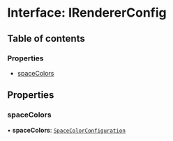 # Interface: IRendererConfig

## Table of contents

### Properties

- [spaceColors](IRendererConfig.md#spacecolors)

## Properties

### spaceColors

• **spaceColors**: [`SpaceColorConfiguration`](../README.md#spacecolorconfiguration)
